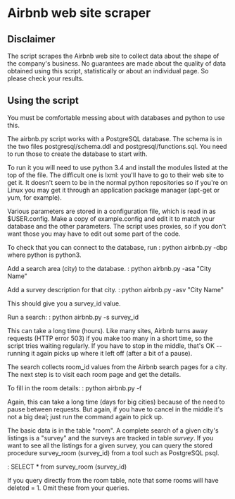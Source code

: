Airbnb web site scraper
=======================

Disclaimer
----------

The script scrapes the Airbnb web site to collect data about the shape of
the company's business. No guarantees are made about the quality of data
obtained using this script, statistically or about an individual page. So 
please check your results.

Using the script
----------------
You must be comfortable messing about with databases and python to use this.

The airbnb.py script works with a PostgreSQL database. The schema is in the two
files postgresql/schema.ddl and postgresql/functions.sql. You need to run those
to create the database to start with.

To run it you will need to use python 3.4 and install the modules listed at the
top of the file. The difficult one is lxml: you'll have to go to their web site
to get it. It doesn't seem to be in the normal python repositories so if you're
on Linux you may get it through an application package manager (apt-get or yum,
for example).

Various parameters are stored in a configuration file, which is read in as
$USER.config. Make a copy of example.config and edit it to match your database
and the other parameters. The script uses proxies, so if you don't want those
you may have to edit out some part of the code.

To check that you can connect to the database, run
  : python airbnb.py -dbp
where python is python3.

Add a search area (city) to the database.
  : python airbnb.py -asa "City Name"

Add a survey description for that city.
  : python airbnb.py -asv "City Name"

This should give you a survey_id value.

Run a search:
  : python airbnb.py -s survey_id

This can take a long time (hours). Like many sites, Airbnb turns away requests
(HTTP error 503) if you make too many in a short time, so the script tries
waiting regularly. If you have to stop in the middle, that's OK -- running it
again picks up where it left off (after a bit of a pause).

The search collects room_id values from the Airbnb search pages for a city. The next step is to visit each room page and get the details.

To fill in the room details:
  : python airbnb.py -f

Again, this can take a long time (days for big cities) because of the need to
pause between requests. But again, if you have to cancel in the middle it's not
a big deal; just run the command again to pick up.

The basic data is in the table "room". A complete search of a given city's
listings is a "survey" and the surveys are tracked in table *survey*. If you
want to see all the listings for a given survey, you can query the stored
procedure survey_room (survey_id) from a tool such as PostgreSQL psql.

  : SELECT * from survey_room (survey_id)

If you query directly from the room table, note that some rooms will have
deleted = 1. Omit these from your queries.

